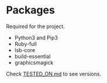 # Packages

Required for the project.

- Python3 and Pip3
- Ruby-full
- lsb-core
- build-essential
- graphicsmagick

Check [TESTED_ON.md](TESTED_ON.md) to see versions.
